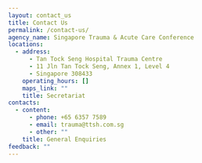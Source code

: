 ```yaml
---
layout: contact_us
title: Contact Us
permalink: /contact-us/
agency_name: Singapore Trauma & Acute Care Conference
locations:
  - address:
      - Tan Tock Seng Hospital Trauma Centre
      - 11 Jln Tan Tock Seng, Annex 1, Level 4
      - Singapore 308433
    operating_hours: []
    maps_link: ""
    title: Secretariat
contacts:
  - content:
      - phone: +65 6357 7589
      - email: trauma@ttsh.com.sg
      - other: ""
    title: General Enquiries
feedback: ""
---
```

